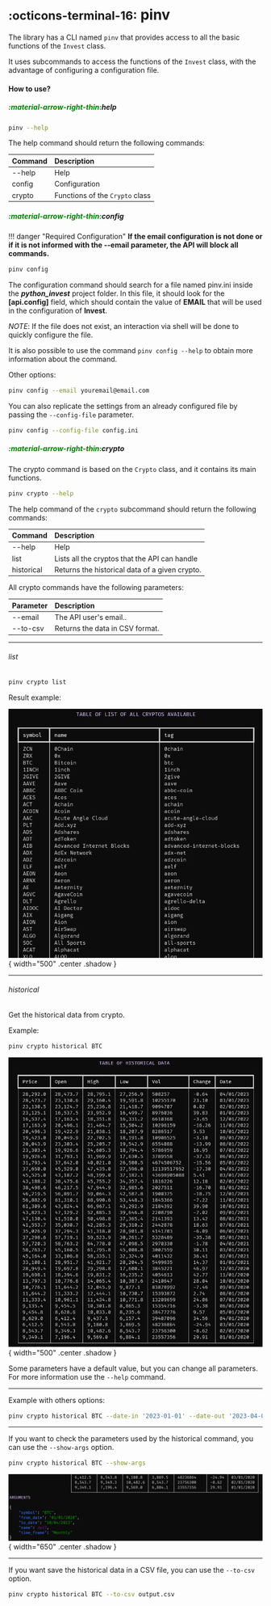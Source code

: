 # <small>:octicons-terminal-16:</small> pinv

The library has a CLI named `pinv` that provides access to all the basic functions of the `Invest` class.

It uses subcommands to access the functions of the `Invest` class, with the advantage of configuring a configuration file.

#### How to use?

##### <custom style="color: green">:material-arrow-right-thin:</custom>help

```bash
pinv --help
```

The help command should return the following commands:

| Command | Description |
| :--- | :--- |
| --help | Help |
| config | Configuration |
| crypto | Functions of the `Crypto` class |

##### <custom style="color: green">:material-arrow-right-thin:</custom>config

!!! danger "Required Configuration"
    **If the email configuration is not done or if it is not informed with the --email parameter, the API will block all commands.**

```bash
pinv config
```

The configuration command should search for a file named pinv.ini inside the **_python_invest_** project folder. In this file, it should look for the **[api.config]** field, which should contain the value of **EMAIL** that will be used in the configuration of **Invest**.

_NOTE_: If the file does not exist, an interaction via shell will be done to quickly configure the file.

It is also possible to use the command `pinv config --help` to obtain more information about the command.

Other options:

```bash
pinv config --email youremail@email.com
```

You can also replicate the settings from an already configured file by passing the `--config-file` parameter.

```bash
pinv config --config-file config.ini
```

##### <custom style="color: green">:material-arrow-right-thin:</custom>crypto

The crypto command is based on the `Crypto` class, and it contains its main functions.

```bash
pinv crypto --help
```

The help command of the `crypto` subcommand should return the following commands:

| Command | Description |
| :--- | :--- |
| --help | Help |
| list | Lists all the cryptos that the API can handle |
| historical | Returns the historical data of a given crypto. |

All crypto commands have the following parameters:

| Parameter | Description |
| :--- | :--- |
| --email | The API user's email.. |
| --to-csv | Returns the data in CSV format. |

---

###### list

```bash
pinv crypto list
```

Result example:

![resultado-list-crypto](../images/result-list-crypto.png){ width="500" .center .shadow }

---

###### historical

Get the historical data from crypto.

Example:

```bash
pinv crypto historical BTC
```

![historico-btc](../images/result-historical-btc.png){ width="500" .center .shadow }

Some parameters have a default value, but you can change all parameters. For more information use the `--help` command.

---


Example with others options:

```bash
pinv crypto historical BTC --date-in '2023-01-01' --date-out '2023-04-01' --time-frame 'Monthly'
```

---

If you want to check the parameters used by the historical command, you can use the `--show-args` option.

```bash
pinv crypto historical BTC --show-args
```

![historico-btc-args](../images/result-historical-btc-args.png){ width="650" .center .shadow }

---

If you want save the historical data in a CSV file, you can use the `--to-csv` option.

```bash
pinv crypto historical BTC --to-csv output.csv
```
